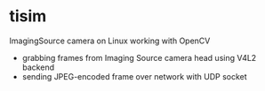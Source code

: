 # tisim
ImagingSource camera on Linux working with OpenCV

- grabbing frames from Imaging Source camera head using V4L2 backend
- sending JPEG-encoded frame over network with UDP socket 
